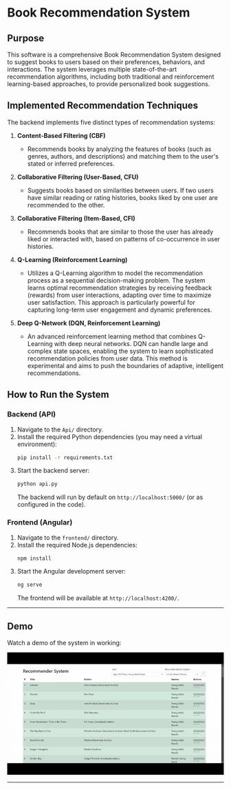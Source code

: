 # Book Recommendation System

## Purpose
This software is a comprehensive Book Recommendation System designed to suggest books to users based on their preferences, behaviors, and interactions. The system leverages multiple state-of-the-art recommendation algorithms, including both traditional and reinforcement learning-based approaches, to provide personalized book suggestions.

## Implemented Recommendation Techniques
The backend implements five distinct types of recommendation systems:

1. **Content-Based Filtering (CBF)**
   - Recommends books by analyzing the features of books (such as genres, authors, and descriptions) and matching them to the user's stated or inferred preferences.

2. **Collaborative Filtering (User-Based, CFU)**
   - Suggests books based on similarities between users. If two users have similar reading or rating histories, books liked by one user are recommended to the other.

3. **Collaborative Filtering (Item-Based, CFI)**
   - Recommends books that are similar to those the user has already liked or interacted with, based on patterns of co-occurrence in user histories.

4. **Q-Learning (Reinforcement Learning)**
   - Utilizes a Q-Learning algorithm to model the recommendation process as a sequential decision-making problem. The system learns optimal recommendation strategies by receiving feedback (rewards) from user interactions, adapting over time to maximize user satisfaction. This approach is particularly powerful for capturing long-term user engagement and dynamic preferences.

5. **Deep Q-Network (DQN, Reinforcement Learning)**
   - An advanced reinforcement learning method that combines Q-Learning with deep neural networks. DQN can handle large and complex state spaces, enabling the system to learn sophisticated recommendation policies from user data. This method is experimental and aims to push the boundaries of adaptive, intelligent recommendations.

## How to Run the System

### Backend (API)
1. Navigate to the `Api/` directory.
2. Install the required Python dependencies (you may need a virtual environment):
   ```bash
   pip install -r requirements.txt
   ```
3. Start the backend server:
   ```bash
   python api.py
   ```
   The backend will run by default on `http://localhost:5000/` (or as configured in the code).

### Frontend (Angular)
1. Navigate to the `frontend/` directory.
2. Install the required Node.js dependencies:
   ```bash
   npm install
   ```
3. Start the Angular development server:
   ```bash
   ng serve
   ```
   The frontend will be available at `http://localhost:4200/`.

---

## Demo

Watch a demo of the system in working:

![Demo del progetto](demo-resized-recsys-gif.gif)

---
